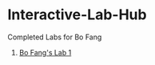 # Interactive-Lab-Hub

Completed Labs for Bo Fang

1. [Bo Fang's Lab 1](https://github.com/kmfb21/CS5424-IDD-Fa19-Lab1)
